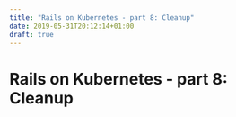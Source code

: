```yaml
---
title: "Rails on Kubernetes - part 8: Cleanup"
date: 2019-05-31T20:12:14+01:00
draft: true
---
```


# Rails on Kubernetes - part 8: Cleanup
